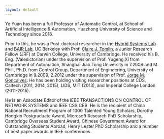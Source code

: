 ```yaml
---
layout: default
---
```



Ye Yuan has been a full Professor of Automatic Control, at School of Artificial Intelligence & Automation, Huazhong University of Science and Technology since 2016. 

Prior to this, he was a Post-doctoral researcher in the [Hybrid Systems Lab](http://hybrid.eecs.berkeley.edu/) and [BAIR Lab](http://bair.berkeley.edu/index.html#header), UC Berkeley with Prof. [Claire J. Tomlin](http://eecs.berkeley.edu/~tomlin), a Junior Research Fellow (JRF) at Darwin College, University of Cambridge. He received his B. Eng. (Valedictorian) under the supervision of Prof. Yugeng Xi from Department of Automation, Shanghai Jiao Tong University in 7.2008 and M. Phil., Ph.D. from Control Group, Department of Engineering, University of Cambridge in 9.2009, 2.2012 under the supervision of Prof. [Jorge M. Goncalves](http://wwwen.uni.lu/lcsb/people/jorge_goncalves). He has been holding visiting researcher positions at CDS, Caltech (2011, 2014, 2015), LIDS, MIT (2013), and Imperial College London (2011-2015). 

He is an Associate Editor of the IEEE TRANSACTIONS ON CONTROL OF NETWORK SYSTEMS and IEEE CSS CEB. He is the recipient of China National Recruitment Program of 1000 Talented Young Scholars, Dorothy Hodgkin Postgraduate Award, Microsoft Research PhD Scholarship, Cambridge Overseas Student Award, Chinese Government Award for Outstanding Students Abroad, Henry Lester PhD Scholarship and a number of best paper awards in IEEE conferences. 


